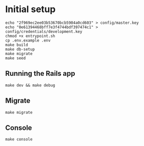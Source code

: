 # Initial setup
```
echo "2f969ec2ee03b53670bcb5904a0cd603" > config/master.key
echo "0e61394468bff7e3f4744bdf397474c1" > config/credentials/development.key
chmod +x entrypoint.sh
cp .env.example .env
make build
make db-setup
make migrate
make seed
```

## Running the Rails app
```
make dev && make debug
```

## Migrate
```
make migrate
```

## Console
```
make console
```
